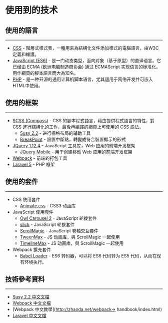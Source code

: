 # 使用到的技术

## 使用的語言
---

* [CSS](https://www.w3.org/Style/CSS/) - 階層式樣式表，一種用來為結構化文件添加樣式的電腦語言，由W3C定義和維護。
* [JavaScript \(ES6\)](http://es6.ruanyifeng.com/) - 是一门动态类型，面向对象（基于原型）的直译语言。它已经由 ECMA (欧洲电脑制造商协会) 通过 ECMAScript 实现语言的标准化。用作網頁的腳本語言而大為知名。
* [PHP](https://secure.php.net/) - 是一种开源的通用计算机脚本语言，尤其适用于网络开发并可嵌入HTML中使用。

## 使用的框架
---

* [SCSS \(Compass\)](http://compass-style.org/) - CSS 的腳本程式語言，藉由提供程式語言的特性，對 CSS 進行結構化的工作，最後再編譯的網頁上可使用的 CSS 語法。
  * [Susy 2.2](http://susy.oddbird.net/) - 进行栅格布局的辅助工具
  * [BreakPoint](http://breakpoint-sass.com/) - 設置中斷點，轉變成符合裝置顯示的形式
* [JQuery 1.12.4](https://jquery.com/) - JavaScript 工具库，Web 应用的前端开发框架
  * [JQuery Mobile](https://jquerymobile.com/) - 用于创建移动 Web 应用的前端开发框架
* [Webpack](https://webpack.github.io/) - 前端的打包工具
* [Laravel 5](https://d.laravel-china.org/) - PHP 框架

## 使用的套件
---

* CSS 使用套件
  * [Animate.css](https://daneden.github.io/animate.css/) - CSS3 动画库
* JavaScript 使用套件
  * [Owl Carousel 2](https://owlcarousel2.github.io/OwlCarousel2/) - JavaScript 轮拨套件
  * [slick](http://kenwheeler.github.io/slick/) - JavaScript 轮拨套件
  * [ScrollMagic](http://scrollmagic.io/) - JavaScript 卷軸交互套件
  * [TweenMax](https://greensock.com/docs/TweenMax) - JS 动画库，與 ScrollMagic 一起使用
  * [TimelineMax](https://greensock.com/docs/TimelineMax) - JS 动画库，與 ScrollMagic 一起使用
* Webpack 擴充套件
  * [Babel Loader](https://babeljs.io/) - ES6 转码器，可以将 ES6 代码转为 ES5 代码，从而在现有环境执行。

## 技術參考資料
---

* [Susy 2.2 中文文檔](https://www.w3cplus.com/preprocessor/susy-docs.html) 
* [Webpack 中文文檔](https://www.webpackjs.com/)
* [Webpack 中文教學](http://zhaoda.net/webpack-> handbook/index.html)
* [Laravel 中文文檔](https://docs.golaravel.com/docs/5.0/installation/)



